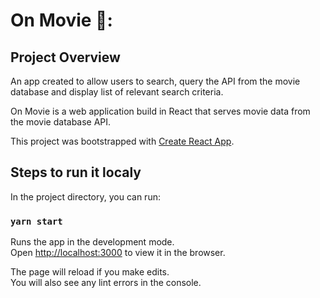 # On Movie 🎥:

## Project Overview

An app created to allow users to search, query the API from the movie database and display
list of relevant search criteria.

On Movie is a web application build in React that serves movie data from the movie database API.

This project was bootstrapped with [Create React App](https://github.com/facebook/create-react-app).

## Steps to run it localy

In the project directory, you can run:

### `yarn start`

Runs the app in the development mode.\
Open [http://localhost:3000](http://localhost:3000) to view it in the browser.

The page will reload if you make edits.\
You will also see any lint errors in the console.
